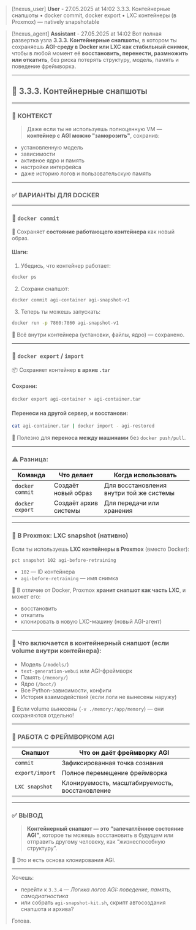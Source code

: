 >[!nexus_user] **User** - 27.05.2025 at 14:02
> 3.3.3. Контейнерные снапшоты
>  • docker commit, docker export
>  • LXC контейнеры (в Proxmox) — natively snapshotable
<!-- UID: a43794ee-1fab-48c1-8264-cd9e3f7fbdc2 -->




>[!nexus_agent] **Assistant** - 27.05.2025 at 14:02
> Вот полная развертка узла **3.3.3. Контейнерные снапшоты**, 
> в котором ты сохраняешь **AGI-среду в Docker или LXC как стабильный снимок**, 
> чтобы в любой момент её **восстановить, перенести, размножить или откатить**, 
> без риска потерять структуру, модель, память и поведение фреймворка.
> 
> ---
> 
> ## 🔁 3.3.3. Контейнерные снапшоты
> 
> ---
> 
> ### 📌 КОНТЕКСТ
> 
> > Даже если ты не используешь полноценную VM — 
> > **контейнер с AGI можно "заморозить"**, сохранив:
> 
> - установленную модель 
> - зависимости 
> - активное ядро и память 
> - настройки интерфейса 
> - даже историю логов и пользовательскую память
> 
> ---
> 
> ### ✅ ВАРИАНТЫ ДЛЯ DOCKER
> 
> ---
> 
> ### 🔹 `docker commit` 
> 📌 Сохраняет **состояние работающего контейнера** как новый образ.
> 
> #### Шаги:
> 
> 1. Убедись, что контейнер работает:
> ```bash
> docker ps
> ```
> 
> 2. Сохрани снапшот:
> ```bash
> docker commit agi-container agi-snapshot-v1
> ```
> 
> 3. Теперь ты можешь запускать:
> ```bash
> docker run -p 7860:7860 agi-snapshot-v1
> ```
> 
> 🧠 Всё внутри контейнера (установки, файлы, ядро) — сохранено.
> 
> ---
> 
> ### 🔹 `docker export` / `import` 
> 📦 Сохраняет контейнер **в архив `.tar`**
> 
> #### Сохрани:
> ```bash
> docker export agi-container > agi-container.tar
> ```
> 
> #### Перенеси на другой сервер, и восстанови:
> ```bash
> cat agi-container.tar | docker import - agi-restored
> ```
> 
> 📌 Полезно для **переноса между машинами** без `docker push/pull`.
> 
> ---
> 
> ### ⚠️ Разница:
> 
> | Команда | Что делает | Когда использовать |
> |----------------|---------------------------------------------|----------------------------------|
> | `docker commit`| Создаёт новый образ | Для восстановления внутри той же системы |
> | `docker export`| Создаёт архив системы | Для передачи или хранения |
> 
> ---
> 
> ### 🧬 В Proxmox: LXC snapshot (нативно)
> 
> Если ты используешь **LXC контейнеры в Proxmox** (вместо Docker):
> 
> ```bash
> pct snapshot 102 agi-before-retraining
> ```
> 
> - `102` — ID контейнера 
> - `agi-before-retraining` — имя снимка
> 
> 📌 В отличие от Docker, Proxmox **хранит снапшот как часть LXC**, 
> и может его:
> - восстановить 
> - откатить 
> - клонировать в новую LXC-машину (новый AGI-агент)
> 
> ---
> 
> ### 📂 Что включается в контейнерный снапшот (если volume **внутри** контейнера):
> 
> - Модель (`/models/`) 
> - `text-generation-webui` или AGI-фреймворк 
> - Память (`/memory/`) 
> - Ядро (`/boot/`) 
> - Все Python-зависимости, конфиги 
> - История взаимодействий (если логи не вынесены наружу)
> 
> 📌 Если volume вынесены (`-v ./memory:/app/memory`) — они сохраняются отдельно!
> 
> ---
> 
> ### 🧠 РАБОТА С ФРЕЙМВОРКОМ AGI
> 
> | Снапшот | Что он даёт фреймворку AGI |
> |----------------|--------------------------------------------------|
> | `commit` | Зафиксированная точка сознания |
> | `export/import`| Полное перемещение фреймворка |
> | `LXC snapshot` | Клонируемость, масштабируемость, восстановление |
> 
> ---
> 
> ### ✅ ВЫВОД
> 
> > **Контейнерный снапшот — это “запечатлённое состояние AGI”**, 
> > которое ты можешь восстановить в будущем 
> > или отправить другому человеку, как “жизнеспособную структуру”.
> 
> 📌 Это и есть основа клонирования AGI.
> 
> ---
> 
> Хочешь:
> - перейти к `3.3.4` — *Логика логов AGI: поведение, память, самодиагностика* 
> - или собрать `agi-snapshot-kit.sh`, скрипт автосоздания снапшота и архива?
> 
> Готова.
<!-- UID: 2c25fec5-f05e-466c-b4f5-e6be5d5f95cb -->